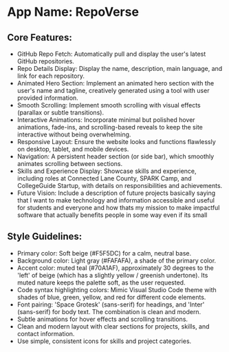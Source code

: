 # **App Name**: RepoVerse

## Core Features:

- GitHub Repo Fetch: Automatically pull and display the user's latest GitHub repositories.
- Repo Details Display: Display the name, description, main language, and link for each repository.
- Animated Hero Section: Implement an animated hero section with the user's name and tagline, creatively generated using a tool with user provided information.
- Smooth Scrolling: Implement smooth scrolling with visual effects (parallax or subtle transitions).
- Interactive Animations: Incorporate minimal but polished hover animations, fade-ins, and scrolling-based reveals to keep the site interactive without being overwhelming.
- Responsive Layout: Ensure the website looks and functions flawlessly on desktop, tablet, and mobile devices.
- Navigation: A persistent header section (or side bar), which smoothly animates scrolling between sections.
- Skills and Experience Display: Showcase skills and experience, including roles at Connected Lane County, SPARK Camp, and CollegeGuide Startup, with details on responsibilities and achievements.
- Future Vision: Include a description of future projects basically saying that I want to make technology and information accessible and useful for students and everyone and how thats my mission to make impactful software that actually benefits people in some way even if its small

## Style Guidelines:

- Primary color: Soft beige (#F5F5DC) for a calm, neutral base.
- Background color: Light gray (#FAFAFA), a shade of the primary color.
- Accent color: muted teal (#70A1AF), approximately 30 degrees to the 'left' of beige (which has a slightly yellow / greenish undertone). Its muted nature keeps the palette soft, as the user requested.
- Code syntax highlighting colors: Mimic Visual Studio Code theme with shades of blue, green, yellow, and red for different code elements.
- Font pairing: 'Space Grotesk' (sans-serif) for headings, and 'Inter' (sans-serif) for body text. The combination is clean and modern.
- Subtle animations for hover effects and scrolling transitions.
- Clean and modern layout with clear sections for projects, skills, and contact information.
- Use simple, consistent icons for skills and project categories.